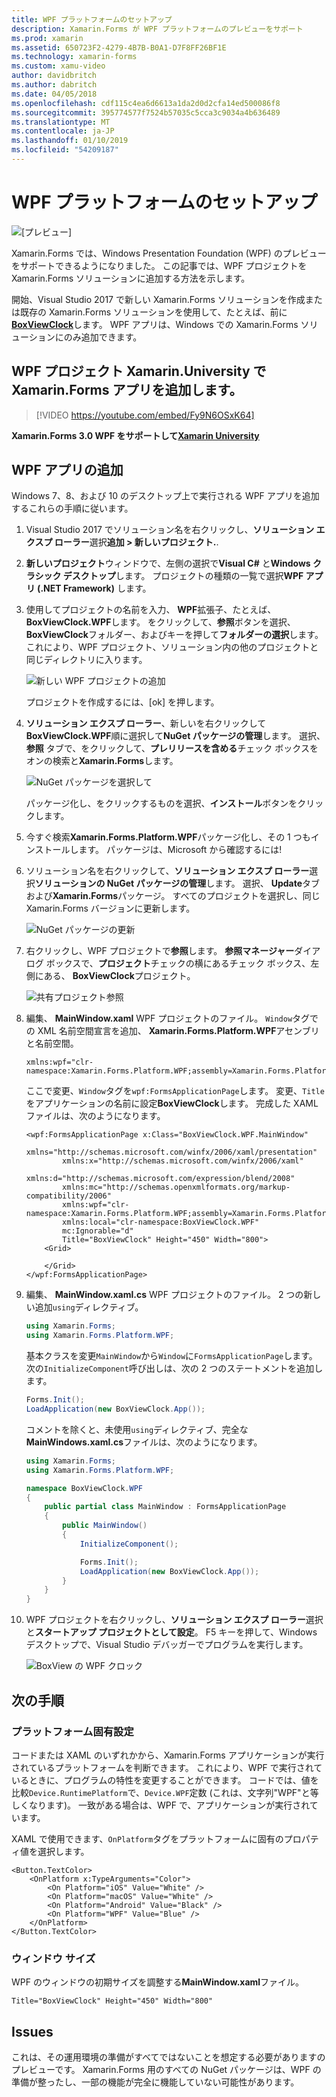```yaml
---
title: WPF プラットフォームのセットアップ
description: Xamarin.Forms が WPF プラットフォームのプレビューをサポート
ms.prod: xamarin
ms.assetid: 650723F2-4279-4B7B-B0A1-D7F8FF26BF1E
ms.technology: xamarin-forms
ms.custom: xamu-video
author: davidbritch
ms.author: dabritch
ms.date: 04/05/2018
ms.openlocfilehash: cdf115c4ea6d6613a1da2d0d2cfa14ed500086f8
ms.sourcegitcommit: 395774577f7524b57035c5cca3c9034a4b636489
ms.translationtype: MT
ms.contentlocale: ja-JP
ms.lasthandoff: 01/10/2019
ms.locfileid: "54209187"
---
```

# <a name="wpf-platform-setup"></a>WPF プラットフォームのセットアップ

![[プレビュー]](~/media/shared/preview.png)

Xamarin.Forms では、Windows Presentation Foundation (WPF) のプレビューをサポートできるようになりました。 この記事では、WPF プロジェクトを Xamarin.Forms ソリューションに追加する方法を示します。

開始、Visual Studio 2017 で新しい Xamarin.Forms ソリューションを作成または既存の Xamarin.Forms ソリューションを使用して、たとえば、前に[ **BoxViewClock**](https://developer.xamarin.com/samples/xamarin-forms/BoxView/BoxViewClock/)します。 WPF アプリは、Windows での Xamarin.Forms ソリューションにのみ追加できます。

## <a name="add-a-wpf-project-to-a-xamarinforms-app-with-xamarinuniversity"></a>WPF プロジェクト Xamarin.University で Xamarin.Forms アプリを追加します。

> [!VIDEO https://youtube.com/embed/Fy9N6OSxK64]

**Xamarin.Forms 3.0 WPF をサポートして[Xamarin University](https://university.xamarin.com/)**

## <a name="adding-a-wpf-app"></a>WPF アプリの追加

Windows 7、8、および 10 のデスクトップ上で実行される WPF アプリを追加するこれらの手順に従います。

1. Visual Studio 2017 でソリューション名を右クリックし、**ソリューション エクスプ ローラー**選択**追加 > 新しいプロジェクト.**.

2. **新しいプロジェクト**ウィンドウで、左側の選択で**Visual C#** と**Windows クラシック デスクトップ**します。 プロジェクトの種類の一覧で選択**WPF アプリ (.NET Framework)** します。 

3. 使用してプロジェクトの名前を入力、 **WPF**拡張子、たとえば、 **BoxViewClock.WPF**します。 をクリックして、**参照**ボタンを選択、 **BoxViewClock**フォルダー、およびキーを押して**フォルダーの選択**します。 これにより、WPF プロジェクト、ソリューション内の他のプロジェクトと同じディレクトリに入ります。

    ![新しい WPF プロジェクトの追加](wpf-images/add-new-project.png "新しい WPF プロジェクトの追加")

    プロジェクトを作成するには、[ok] を押します。

4. **ソリューション エクスプ ローラー**、新しいを右クリックして**BoxViewClock.WPF**順に選択して**NuGet パッケージの管理**します。 選択、**参照** タブで、をクリックして、**プレリリースを含める**チェック ボックスをオンの検索と**Xamarin.Forms**します。

    ![NuGet パッケージを選択して](wpf-images/select-nuget-package.png "NuGet パッケージを選択します。")

    パッケージ化し、をクリックするものを選択、**インストール**ボタンをクリックします。

5. 今すぐ検索**Xamarin.Forms.Platform.WPF**パッケージ化し、その 1 つもインストールします。 パッケージは、Microsoft から確認するには!

6. ソリューション名を右クリックして、**ソリューション エクスプ ローラー**選択**ソリューションの NuGet パッケージの管理**します。 選択、 **Update**タブおよび**Xamarin.Forms**パッケージ。 すべてのプロジェクトを選択し、同じ Xamarin.Forms バージョンに更新します。

    ![NuGet パッケージの更新](wpf-images/update-nuget-package.png "NuGet パッケージの更新") 

7. 右クリックし、WPF プロジェクトで**参照**します。 **参照マネージャー**ダイアログ ボックスで、**プロジェクト**チェックの横にあるチェック ボックス、左側にある、 **BoxViewClock**プロジェクト。

    ![共有プロジェクト参照](wpf-images/reference-shared-project.png "共有プロジェクトの参照")

8. 編集、 **MainWindow.xaml** WPF プロジェクトのファイル。 `Window`タグでの XML 名前空間宣言を追加、 **Xamarin.Forms.Platform.WPF**アセンブリと名前空間。

    ```xaml
    xmlns:wpf="clr-namespace:Xamarin.Forms.Platform.WPF;assembly=Xamarin.Forms.Platform.WPF"
    ```

    ここで変更、`Window`タグを`wpf:FormsApplicationPage`します。 変更、`Title`をアプリケーションの名前に設定**BoxViewClock**します。 完成した XAML ファイルは、次のようになります。

    ```xaml
    <wpf:FormsApplicationPage x:Class="BoxViewClock.WPF.MainWindow"
            xmlns="http://schemas.microsoft.com/winfx/2006/xaml/presentation"
            xmlns:x="http://schemas.microsoft.com/winfx/2006/xaml"
            xmlns:d="http://schemas.microsoft.com/expression/blend/2008"
            xmlns:mc="http://schemas.openxmlformats.org/markup-compatibility/2006"
            xmlns:wpf="clr-namespace:Xamarin.Forms.Platform.WPF;assembly=Xamarin.Forms.Platform.WPF"
            xmlns:local="clr-namespace:BoxViewClock.WPF"
            mc:Ignorable="d"
            Title="BoxViewClock" Height="450" Width="800">
        <Grid>
        
        </Grid>
    </wpf:FormsApplicationPage>
    ```

9. 編集、 **MainWindow.xaml.cs** WPF プロジェクトのファイル。 2 つの新しい追加`using`ディレクティブ。

    ```csharp
    using Xamarin.Forms;
    using Xamarin.Forms.Platform.WPF;
    ```

    基本クラスを変更`MainWindow`から`Window`に`FormsApplicationPage`します。 次の`InitializeComponent`呼び出しは、次の 2 つのステートメントを追加します。

    ```csharp
    Forms.Init();
    LoadApplication(new BoxViewClock.App());
    ```
    
    コメントを除くと、未使用`using`ディレクティブ、完全な**MainWindows.xaml.cs**ファイルは、次のようになります。

    ```csharp
    using Xamarin.Forms;
    using Xamarin.Forms.Platform.WPF;

    namespace BoxViewClock.WPF
    {
        public partial class MainWindow : FormsApplicationPage
        {
            public MainWindow()
            {
                InitializeComponent();

                Forms.Init();
                LoadApplication(new BoxViewClock.App());
            }
        }
    }
    ```

10. WPF プロジェクトを右クリックし、**ソリューション エクスプ ローラー**選択と**スタートアップ プロジェクトとして設定**。 F5 キーを押して、Windows デスクトップで、Visual Studio デバッガーでプログラムを実行します。

    ![BoxView の WPF クロック](wpf-images/wpf-boxviewclock.png "BoxView の WPF クロック" )

## <a name="next-steps"></a>次の手順

### <a name="platform-specifics"></a>プラットフォーム固有設定

コードまたは XAML のいずれかから、Xamarin.Forms アプリケーションが実行されているプラットフォームを判断できます。 これにより、WPF で実行されているときに、プログラムの特性を変更することができます。 コードでは、値を比較`Device.RuntimePlatform`で、`Device.WPF`定数 (これは、文字列"WPF"と等しくなります)。 一致がある場合は、WPF で、アプリケーションが実行されています。

XAML で使用できます、`OnPlatform`タグをプラットフォームに固有のプロパティ値を選択します。

```xaml
<Button.TextColor>
    <OnPlatform x:TypeArguments="Color">
        <On Platform="iOS" Value="White" />
        <On Platform="macOS" Value="White" />
        <On Platform="Android" Value="Black" />
        <On Platform="WPF" Value="Blue" />
    </OnPlatform>
</Button.TextColor>
```

### <a name="window-size"></a>ウィンドウ サイズ

WPF のウィンドウの初期サイズを調整する**MainWindow.xaml**ファイル。

```xaml
Title="BoxViewClock" Height="450" Width="800"
```

## <a name="issues"></a>Issues

これは、その運用環境の準備がすべてではないことを想定する必要がありますのプレビューです。 Xamarin.Forms 用のすべての NuGet パッケージは、WPF の準備が整ったし、一部の機能が完全に機能していない可能性があります。

